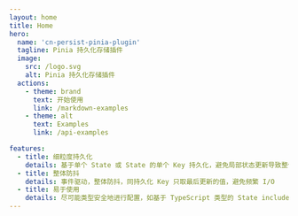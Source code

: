 ```yaml
---
layout: home
title: Home
hero:
  name: 'cn-persist-pinia-plugin'
  tagline: Pinia 持久化存储插件
  image:
    src: /logo.svg
    alt: Pinia 持久化存储插件
  actions:
    - theme: brand
      text: 开始使用
      link: /markdown-examples
    - theme: alt
      text: Examples
      link: /api-examples

features:
  - title: 细粒度持久化
    details: 基于单个 State 或 State 的单个 Key 持久化，避免局部状态更新导致整体数据持久化
  - title: 整体防抖
    details: 事件驱动，整体防抖，同持久化 Key 只取最后更新的值，避免频繁 I/O
  - title: 易于使用
    details: 尽可能类型安全地进行配置，如基于 TypeScript 类型的 State include、exclude 持久化字段筛选配置
---
```

